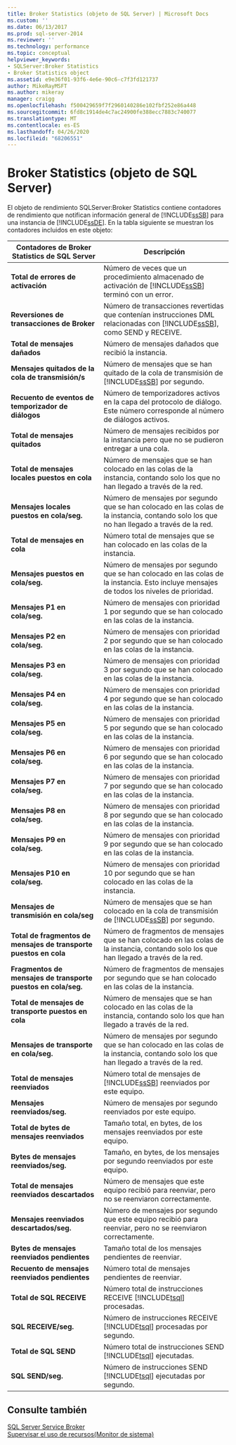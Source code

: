 ```yaml
---
title: Broker Statistics (objeto de SQL Server) | Microsoft Docs
ms.custom: ''
ms.date: 06/13/2017
ms.prod: sql-server-2014
ms.reviewer: ''
ms.technology: performance
ms.topic: conceptual
helpviewer_keywords:
- SQLServer:Broker Statistics
- Broker Statistics object
ms.assetid: e9e36f01-93f6-4e6e-90c6-c7f3fd121737
author: MikeRayMSFT
ms.author: mikeray
manager: craigg
ms.openlocfilehash: f500429659f7f2960140286e102fbf252e86a448
ms.sourcegitcommit: 6fd8c1914de4c7ac24900fe388ecc7883c740077
ms.translationtype: MT
ms.contentlocale: es-ES
ms.lasthandoff: 04/26/2020
ms.locfileid: "68206551"
---
```

# <a name="sql-server-broker-statistics-object"></a>Broker Statistics (objeto de SQL Server)
  El objeto de rendimiento SQLServer:Broker Statistics contiene contadores de rendimiento que notifican información general de [!INCLUDE[ssSB](../../includes/sssb-md.md)] para una instancia de [!INCLUDE[ssDE](../../includes/ssde-md.md)]. En la tabla siguiente se muestran los contadores incluidos en este objeto:  
  
|Contadores de Broker Statistics de SQL Server|Descripción|  
|-------------------------------------------|-----------------|  
|**Total de errores de activación**|Número de veces que un procedimiento almacenado de activación de [!INCLUDE[ssSB](../../includes/sssb-md.md)] terminó con un error.|  
|**Reversiones de transacciones de Broker**|Número de transacciones revertidas que contenían instrucciones DML relacionadas con [!INCLUDE[ssSB](../../includes/sssb-md.md)], como SEND y RECEIVE.|  
|**Total de mensajes dañados**|Número de mensajes dañados que recibió la instancia.|  
|**Mensajes quitados de la cola de transmisión/s**|Número de mensajes que se han quitado de la cola de transmisión de [!INCLUDE[ssSB](../../includes/sssb-md.md)] por segundo.|  
|**Recuento de eventos de temporizador de diálogos**|Número de temporizadores activos en la capa del protocolo de diálogo. Este número corresponde al número de diálogos activos.|  
|**Total de mensajes quitados**|Número de mensajes recibidos por la instancia pero que no se pudieron entregar a una cola.|  
|**Total de mensajes locales puestos en cola**|Número de mensajes que se han colocado en las colas de la instancia, contando solo los que no han llegado a través de la red.|  
|**Mensajes locales puestos en cola/seg.**|Número de mensajes por segundo que se han colocado en las colas de la instancia, contando solo los que no han llegado a través de la red.|  
|**Total de mensajes en cola**|Número total de mensajes que se han colocado en las colas de la instancia.|  
|**Mensajes puestos en cola/seg.**|Número de mensajes por segundo que se han colocado en las colas de la instancia. Esto incluye mensajes de todos los niveles de prioridad.|  
|**Mensajes P1 en cola/seg.**|Número de mensajes con prioridad 1 por segundo que se han colocado en las colas de la instancia.|  
|**Mensajes P2 en cola/seg.**|Número de mensajes con prioridad 2 por segundo que se han colocado en las colas de la instancia.|  
|**Mensajes P3 en cola/seg.**|Número de mensajes con prioridad 3 por segundo que se han colocado en las colas de la instancia.|  
|**Mensajes P4 en cola/seg.**|Número de mensajes con prioridad 4 por segundo que se han colocado en las colas de la instancia.|  
|**Mensajes P5 en cola/seg.**|Número de mensajes con prioridad 5 por segundo que se han colocado en las colas de la instancia.|  
|**Mensajes P6 en cola/seg.**|Número de mensajes con prioridad 6 por segundo que se han colocado en las colas de la instancia.|  
|**Mensajes P7 en cola/seg.**|Número de mensajes con prioridad 7 por segundo que se han colocado en las colas de la instancia.|  
|**Mensajes P8 en cola/seg.**|Número de mensajes con prioridad 8 por segundo que se han colocado en las colas de la instancia.|  
|**Mensajes P9 en cola/seg.**|Número de mensajes con prioridad 9 por segundo que se han colocado en las colas de la instancia.|  
|**Mensajes P10 en cola/seg.**|Número de mensajes con prioridad 10 por segundo que se han colocado en las colas de la instancia.|  
|**Mensajes de transmisión en cola/seg**|Número de mensajes que se han colocado en la cola de transmisión de [!INCLUDE[ssSB](../../includes/sssb-md.md)] por segundo.|  
|**Total de fragmentos de mensajes de transporte puestos en cola**|Número de fragmentos de mensajes que se han colocado en las colas de la instancia, contando solo los que han llegado a través de la red.|  
|**Fragmentos de mensajes de transporte puestos en cola/seg.**|Número de fragmentos de mensajes por segundo que se han colocado en las colas de la instancia.|  
|**Total de mensajes de transporte puestos en cola**|Número de mensajes que se han colocado en las colas de la instancia, contando solo los que han llegado a través de la red.|  
|**Mensajes de transporte en cola/seg.**|Número de mensajes por segundo que se han colocado en las colas de la instancia, contando solo los que han llegado a través de la red.|  
|**Total de mensajes reenviados**|Número total de mensajes de [!INCLUDE[ssSB](../../includes/sssb-md.md)] reenviados por este equipo.|  
|**Mensajes reenviados/seg.**|Número de mensajes por segundo reenviados por este equipo.|  
|**Total de bytes de mensajes reenviados**|Tamaño total, en bytes, de los mensajes reenviados por este equipo.|  
|**Bytes de mensajes reenviados/seg.**|Tamaño, en bytes, de los mensajes por segundo reenviados por este equipo.|  
|**Total de mensajes reenviados descartados**|Número de mensajes que este equipo recibió para reenviar, pero no se reenviaron correctamente.|  
|**Mensajes reenviados descartados/seg.**|Número de mensajes por segundo que este equipo recibió para reenviar, pero no se reenviaron correctamente.|  
|**Bytes de mensajes reenviados pendientes**|Tamaño total de los mensajes pendientes de reenviar.|  
|**Recuento de mensajes reenviados pendientes**|Número total de mensajes pendientes de reenviar.|  
|**Total de SQL RECEIVE**|Número total de instrucciones RECEIVE [!INCLUDE[tsql](../../includes/tsql-md.md)] procesadas.|  
|**SQL RECEIVE/seg.**|Número de instrucciones RECEIVE [!INCLUDE[tsql](../../includes/tsql-md.md)] procesadas por segundo.|  
|**Total de SQL SEND**|Número total de instrucciones SEND [!INCLUDE[tsql](../../includes/tsql-md.md)] ejecutadas.|  
|**SQL SEND/seg.**|Número de instrucciones SEND [!INCLUDE[tsql](../../includes/tsql-md.md)] ejecutadas por segundo.|  
  
## <a name="see-also"></a>Consulte también  
 [SQL Server Service Broker](../../database-engine/configure-windows/sql-server-service-broker.md)   
 [Supervisar el uso de recursos&#40;Monitor de sistema&#41;](monitor-resource-usage-system-monitor.md)  
  
  
